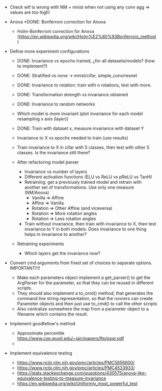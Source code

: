 * Check wtf is wrong with NM + mnist when not using any conv agg => values are too high!
* Anova
    *DONE:  Bonferroni correction for Anova
    * Holm-Bonferroni correction for Anova (https://en.wikipedia.org/wiki/Holm%E2%80%93Bonferroni_method)
* Define more experiment configurations
    * DONE: Invariance vs epochs trained, ¿for all datasets/models? (how to implement?)
    * DONE:  Stratified vs none -> mnist/cifar, simple_conv/resnet
    * DONE: Invariance to rotation: train with n rotations, test with more.
    * DONE: Transformation strength vs invariance obtained
    * DONE: Invariance to random networks 
    * Which model is more invariant (plot invariance for each model resampling x axis (layer))
    * DONE: Train with dataset x, measure invariance with dataset Y
    * Invariance to X vs epochs needed to train (use results)
    * Train invariance to X in cifar with 5 classes, then test with other 5 classes. Is the invariance still there?
        
    * After refactoring model parser  
        * Invariance vs number of layers
        * Different activation functions (ELU vs ReLU vs pReLU vs TanH)
        * Retraining: get a previously trained model and retrain with another set of transformations. Use only one measure (NM/Anova)
            * Vanilla => Affine
            * Affine => Vanilla
            * Rotation => Other Affine (and viceversa)
            * Rotation => More rotation angles
            * Rotation => Less rotation angles
        * Train without invariance, then train with invariance to X, then test invariance to Y in both models. Does invariance to one thing helps in invariance to another?
    * Retraining experiments
        * Which layers get the invariance now?
        

* Convert cmd arguments from fixed set of choices to separate options. IMPORTANT!!!!
    * Make each parameters object implement a get_parser() to get the ArgParser for the parameter, so that they can be reused in different scripts.
    * They should also implement a to_cmd() method, that generates the command line string representation, so that the runners can create Parameter objects and then just use to_cmd() to call the other scripts
    * Also centralize somewhere the map from a parameter object to a filename which contains the result.



* Implement goodfellow's method
    * Approximate percentile https://www.cse.wustl.edu/~jain/papers/ftp/psqr.pdf
    * 
* Implement equivalence testing
    * https://www.ncbi.nlm.nih.gov/pmc/articles/PMC5856600/
    * https://www.ncbi.nlm.nih.gov/pmc/articles/PMC4533933/
    * https://stats.stackexchange.com/questions/430575/anova-like-equivalence-testing-to-measure-invariance
    * https://en.wikipedia.org/wiki/Uniformly_most_powerful_test
        
      